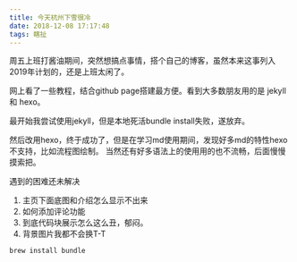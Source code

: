 ```yaml
---
title: 今天杭州下雪很冷
date: 2018-12-08 17:17:48
tags: 瞎扯
---
```


周五上班打酱油期间，突然想搞点事情，搭个自己的博客，虽然本来这事列入2019年计划的，还是上班太闲了。

网上看了一些教程，结合github page搭建最方便。看到大多数朋友用的是 jekyll 和 hexo。

最开始我尝试使用jekyll，但是本地死活bundle install失败，遂放弃。

然后改用hexo，终于成功了，但是在学习md使用期间，发现好多md的特性hexo不支持，比如流程图绘制。
当然还有好多语法上的使用用的也不流畅，后面慢慢摸索把。

遇到的困难还未解决
1. 主页下面底图和介绍怎么显示不出来
2. 如何添加评论功能
3. 到底代码块展示怎么这么丑，郁闷。
4. 背景图片我都不会换T-T

```
brew install bundle
```